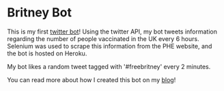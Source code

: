 # Britney Bot

This is my first [twitter bot](https://twitter.com/__freebritney)! Using the twitter API, my bot tweets information regarding the number of people vaccinated in the UK every 6 hours. Selenium was used to scrape this information from the PHE website, and the bot is hosted on Heroku.

My bot likes a random tweet tagged with '#freebritney' every 2 minutes. 

You can read more about how I created this bot on my [blog](https://symion-edwards.medium.com/automating-the-important-stuff-with-python-creating-a-freebritney-vaccination-twitter-bot-f708be767dc7)!
